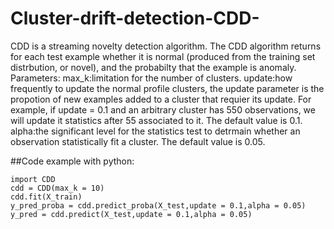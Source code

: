 # Cluster-drift-detection-CDD-

CDD is a streaming novelty detection algorithm.
The CDD algorithm returns for each test example whether it is normal (produced from the training set distrbution, or novel),
and the probabilty that the example is anomaly.
Parameters:
max_k:limitation for the number of clusters.
update:how frequently to update the normal profile clusters, the update parameter is the propotion of new examples added to a cluster that requier 
its update. For example, if update = 0.1 and an arbitrary cluster has 550 observations, we will update it statistics after 55 associated to it.
The default value is 0.1.
alpha:the significant level for the statistics test to detrmain whether an observation statistically fit a cluster.
The default value is 0.05.

##Code example with python:
```
import CDD
cdd = CDD(max_k = 10)
cdd.fit(X_train)
y_pred_proba = cdd.predict_proba(X_test,update = 0.1,alpha = 0.05)
y_pred = cdd.predict(X_test,update = 0.1,alpha = 0.05)
```


